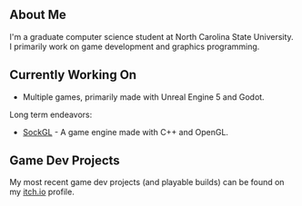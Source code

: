 ## About Me
I'm a graduate computer science student at North Carolina State University. I primarily work on game development and graphics programming.

## Currently Working On
* Multiple games, primarily made with Unreal Engine 5 and Godot.

Long term endeavors:
* [SockGL](https://github.com/odesai840/SockGL) - A game engine made with C++ and OpenGL.

## Game Dev Projects
My most recent game dev projects (and playable builds) can be found on my [itch.io](https://sock8416.itch.io/) profile.
